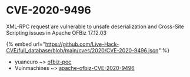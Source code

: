 # CVE-2020-9496

XML-RPC request are vulnerable to unsafe deserialization and Cross-Site Scripting issues in Apache OFBiz 17.12.03

{% embed url="https://github.com/Live-Hack-CVE/full_database/blob/main/cves/2020/CVE-2020-9496.json" %}


* yuaneuro ~> [ofbiz-poc](https://zeste.alice-snow.ru/2020/database/cve-2020-9496/ofbiz-poc-yuaneuro)
* Vulnmachines ~> [apache-ofbiz-CVE-2020-9496](https://zeste.alice-snow.ru/2020/database/cve-2020-9496/apache-ofbiz-cve-2020-9496-vulnmachines)